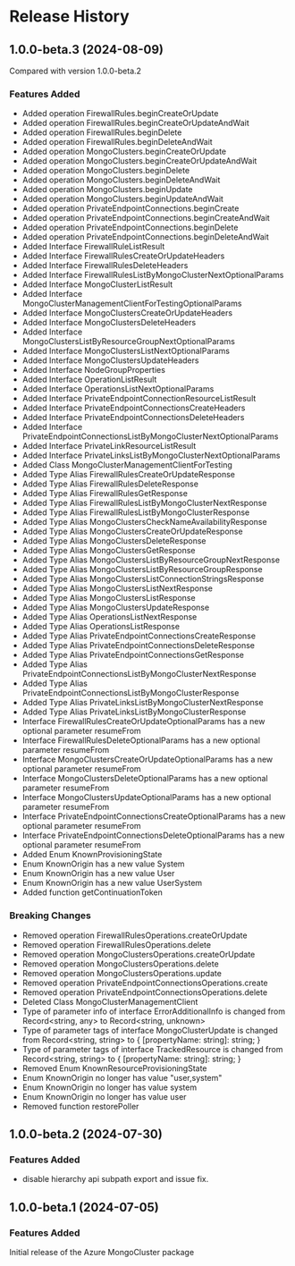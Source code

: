 # Release History
    
## 1.0.0-beta.3 (2024-08-09)
Compared with version 1.0.0-beta.2
    
### Features Added

  - Added operation FirewallRules.beginCreateOrUpdate
  - Added operation FirewallRules.beginCreateOrUpdateAndWait
  - Added operation FirewallRules.beginDelete
  - Added operation FirewallRules.beginDeleteAndWait
  - Added operation MongoClusters.beginCreateOrUpdate
  - Added operation MongoClusters.beginCreateOrUpdateAndWait
  - Added operation MongoClusters.beginDelete
  - Added operation MongoClusters.beginDeleteAndWait
  - Added operation MongoClusters.beginUpdate
  - Added operation MongoClusters.beginUpdateAndWait
  - Added operation PrivateEndpointConnections.beginCreate
  - Added operation PrivateEndpointConnections.beginCreateAndWait
  - Added operation PrivateEndpointConnections.beginDelete
  - Added operation PrivateEndpointConnections.beginDeleteAndWait
  - Added Interface FirewallRuleListResult
  - Added Interface FirewallRulesCreateOrUpdateHeaders
  - Added Interface FirewallRulesDeleteHeaders
  - Added Interface FirewallRulesListByMongoClusterNextOptionalParams
  - Added Interface MongoClusterListResult
  - Added Interface MongoClusterManagementClientForTestingOptionalParams
  - Added Interface MongoClustersCreateOrUpdateHeaders
  - Added Interface MongoClustersDeleteHeaders
  - Added Interface MongoClustersListByResourceGroupNextOptionalParams
  - Added Interface MongoClustersListNextOptionalParams
  - Added Interface MongoClustersUpdateHeaders
  - Added Interface NodeGroupProperties
  - Added Interface OperationListResult
  - Added Interface OperationsListNextOptionalParams
  - Added Interface PrivateEndpointConnectionResourceListResult
  - Added Interface PrivateEndpointConnectionsCreateHeaders
  - Added Interface PrivateEndpointConnectionsDeleteHeaders
  - Added Interface PrivateEndpointConnectionsListByMongoClusterNextOptionalParams
  - Added Interface PrivateLinkResourceListResult
  - Added Interface PrivateLinksListByMongoClusterNextOptionalParams
  - Added Class MongoClusterManagementClientForTesting
  - Added Type Alias FirewallRulesCreateOrUpdateResponse
  - Added Type Alias FirewallRulesDeleteResponse
  - Added Type Alias FirewallRulesGetResponse
  - Added Type Alias FirewallRulesListByMongoClusterNextResponse
  - Added Type Alias FirewallRulesListByMongoClusterResponse
  - Added Type Alias MongoClustersCheckNameAvailabilityResponse
  - Added Type Alias MongoClustersCreateOrUpdateResponse
  - Added Type Alias MongoClustersDeleteResponse
  - Added Type Alias MongoClustersGetResponse
  - Added Type Alias MongoClustersListByResourceGroupNextResponse
  - Added Type Alias MongoClustersListByResourceGroupResponse
  - Added Type Alias MongoClustersListConnectionStringsResponse
  - Added Type Alias MongoClustersListNextResponse
  - Added Type Alias MongoClustersListResponse
  - Added Type Alias MongoClustersUpdateResponse
  - Added Type Alias OperationsListNextResponse
  - Added Type Alias OperationsListResponse
  - Added Type Alias PrivateEndpointConnectionsCreateResponse
  - Added Type Alias PrivateEndpointConnectionsDeleteResponse
  - Added Type Alias PrivateEndpointConnectionsGetResponse
  - Added Type Alias PrivateEndpointConnectionsListByMongoClusterNextResponse
  - Added Type Alias PrivateEndpointConnectionsListByMongoClusterResponse
  - Added Type Alias PrivateLinksListByMongoClusterNextResponse
  - Added Type Alias PrivateLinksListByMongoClusterResponse
  - Interface FirewallRulesCreateOrUpdateOptionalParams has a new optional parameter resumeFrom
  - Interface FirewallRulesDeleteOptionalParams has a new optional parameter resumeFrom
  - Interface MongoClustersCreateOrUpdateOptionalParams has a new optional parameter resumeFrom
  - Interface MongoClustersDeleteOptionalParams has a new optional parameter resumeFrom
  - Interface MongoClustersUpdateOptionalParams has a new optional parameter resumeFrom
  - Interface PrivateEndpointConnectionsCreateOptionalParams has a new optional parameter resumeFrom
  - Interface PrivateEndpointConnectionsDeleteOptionalParams has a new optional parameter resumeFrom
  - Added Enum KnownProvisioningState
  - Enum KnownOrigin has a new value System
  - Enum KnownOrigin has a new value User
  - Enum KnownOrigin has a new value UserSystem
  - Added function getContinuationToken

### Breaking Changes

  - Removed operation FirewallRulesOperations.createOrUpdate
  - Removed operation FirewallRulesOperations.delete
  - Removed operation MongoClustersOperations.createOrUpdate
  - Removed operation MongoClustersOperations.delete
  - Removed operation MongoClustersOperations.update
  - Removed operation PrivateEndpointConnectionsOperations.create
  - Removed operation PrivateEndpointConnectionsOperations.delete
  - Deleted Class MongoClusterManagementClient
  - Type of parameter info of interface ErrorAdditionalInfo is changed from Record<string, any> to Record<string, unknown>
  - Type of parameter tags of interface MongoClusterUpdate is changed from Record<string, string> to {
        [propertyName: string]: string;
    }
  - Type of parameter tags of interface TrackedResource is changed from Record<string, string> to {
        [propertyName: string]: string;
    }
  - Removed Enum KnownResourceProvisioningState
  - Enum KnownOrigin no longer has value "user,system"
  - Enum KnownOrigin no longer has value system
  - Enum KnownOrigin no longer has value user
  - Removed function restorePoller
    
## 1.0.0-beta.2 (2024-07-30)

### Features Added

- disable hierarchy api subpath export and issue fix.

## 1.0.0-beta.1 (2024-07-05)

### Features Added

Initial release of the Azure MongoCluster package
